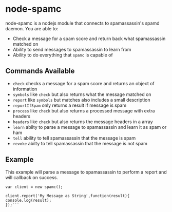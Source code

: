 node-spamc
=========

node-spamc is a nodejs module that connects to spamassassin's spamd daemon. You are able to:

  - Check a message for a spam score and return back what spamassassin matched on
  - Ability to send messages to spamassassin to learn from
  - Ability to do everything that `spamc` is capable of

Commands Available
--------------

  - `check` checks a message for a spam score and returns an object of information
  - `symbols` like `check` but also returns what the message matched on
  - `report` like `symbols` but matches also includes a small description
  - `reportIfSpam` only returns a result if message is spam
  - `process` like `check` but also returns a processed message with extra headers
  - `headers` like `check` but also returns the message headers in a array
  - `learn` abilty to parse a message to spamassassin and learn it as spam or ham
  - `tell` ability to tell spamassassin that the message is spam
  - `revoke` abilty to tell spamassassin that the message is not spam


Example
--------------
This example will parse a message to spamassassin to perform a report and will callback on success. 

```var spamc = require('./spamc');
var client = new spamc();

client.report('My Message as String',function(result){
console.log(result);
});```
  
    